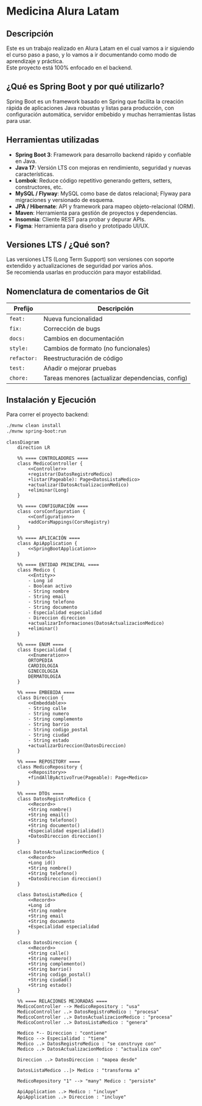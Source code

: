 # Medicina Alura Latam

## Descripción

Este es un trabajo realizado en Alura Latam en el cual vamos a ir siguiendo el curso paso a paso, y lo vamos a ir documentando como modo de aprendizaje y práctica.  
Este proyecto está 100% enfocado en el backend.

##

## ¿Qué es Spring Boot y por qué utilizarlo?

Spring Boot es un framework basado en Spring que facilita la creación rápida de aplicaciones Java robustas y listas para producción, con configuración automática, servidor embebido y muchas herramientas listas para usar.

##

## Herramientas utilizadas

- **Spring Boot 3**: Framework para desarrollo backend rápido y confiable en Java.
- **Java 17**: Versión LTS con mejoras en rendimiento, seguridad y nuevas características.
- **Lombok**: Reduce código repetitivo generando getters, setters, constructores, etc.
- **MySQL / Flyway**: MySQL como base de datos relacional; Flyway para migraciones y versionado de esquema.
- **JPA / Hibernate**: API y framework para mapeo objeto-relacional (ORM).
- **Maven**: Herramienta para gestión de proyectos y dependencias.
- **Insomnia**: Cliente REST para probar y depurar APIs.
- **Figma**: Herramienta para diseño y prototipado UI/UX.

##

## Versiones LTS / ¿Qué son?

Las versiones LTS (Long Term Support) son versiones con soporte extendido y actualizaciones de seguridad por varios años.  
Se recomienda usarlas en producción para mayor estabilidad.

##

## Nomenclatura de comentarios de Git

| Prefijo   | Descripción                                         |
| --------- | ------------------------------------------------- |
| `feat:`   | Nueva funcionalidad                                |
| `fix:`    | Corrección de bugs                                 |
| `docs:`   | Cambios en documentación                           |
| `style:`  | Cambios de formato (no funcionales)               |
| `refactor:` | Reestructuración de código                       |
| `test:`   | Añadir o mejorar pruebas                           |
| `chore:`  | Tareas menores (actualizar dependencias, config) |

##

## Instalación y Ejecución

Para correr el proyecto backend:

```bash
./mvnw clean install
./mvnw spring-boot:run
```

```mermaid
classDiagram
    direction LR

    %% ==== CONTROLADORES ====
    class MedicoController {
        <<Controller>>
        +registrar(DatosRegistroMedico)
        +listar(Pageable): Page<DatosListaMedico>
        +actualizar(DatosActualizacionMedico)
        +eliminar(Long)
    }

    %% ==== CONFIGURACIÓN ====
    class corsConfiguration {
        <<Configuration>>
        +addCorsMappings(CorsRegistry)
    }

    %% ==== APLICACIÓN ====
    class ApiApplication {
        <<SpringBootApplication>>
    }

    %% ==== ENTIDAD PRINCIPAL ====
    class Medico {
        <<Entity>>
        - Long id
        - Boolean activo
        - String nombre
        - String email
        - String telefono
        - String documento
        - Especialidad especialidad
        - Direccion direccion
        +actualizarInformaciones(DatosActualizacionMedico)
        +eliminar()
    }

    %% ==== ENUM ====
    class Especialidad {
        <<Enumeration>>
        ORTOPEDIA
        CARDIOLOGIA
        GINECOLOGIA
        DERMATOLOGIA
    }

    %% ==== EMBEBIDA ====
    class Direccion {
        <<Embeddable>>
        - String calle
        - String numero
        - String complemento
        - String barrio
        - String codigo_postal
        - String ciudad
        - String estado
        +actualizarDireccion(DatosDireccion)
    }

    %% ==== REPOSITORY ====
    class MedicoRepository {
        <<Repository>>
        +findAllByActivoTrue(Pageable): Page<Medico>
    }

    %% ==== DTOs ====
    class DatosRegistroMedico {
        <<Record>>
        +String nombre()
        +String email()
        +String telefono()
        +String documento()
        +Especialidad especialidad()
        +DatosDireccion direccion()
    }

    class DatosActualizacionMedico {
        <<Record>>
        +Long id()
        +String nombre()
        +String telefono()
        +DatosDireccion direccion()
    }

    class DatosListaMedico {
        <<Record>>
        +Long id
        +String nombre
        +String email
        +String documento
        +Especialidad especialidad
    }

    class DatosDireccion {
        <<Record>>
        +String calle()
        +String numero()
        +String complemento()
        +String barrio()
        +String codigo_postal()
        +String ciudad()
        +String estado()
    }

    %% ==== RELACIONES MEJORADAS ====
    MedicoController --> MedicoRepository : "usa"
    MedicoController ..> DatosRegistroMedico : "procesa"
    MedicoController ..> DatosActualizacionMedico : "procesa"
    MedicoController ..> DatosListaMedico : "genera"

    Medico *-- Direccion : "contiene"
    Medico --> Especialidad : "tiene"
    Medico ..> DatosRegistroMedico : "se construye con"
    Medico ..> DatosActualizacionMedico : "actualiza con"

    Direccion ..> DatosDireccion : "mapea desde"

    DatosListaMedico ..|> Medico : "transforma a"

    MedicoRepository "1" --> "many" Medico : "persiste"

    ApiApplication ..> Medico : "incluye"
    ApiApplication ..> Direccion : "incluye"
```
